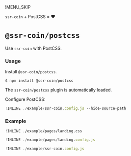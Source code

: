 !MENU_SKIP

`ssr-coin` + PostCSS = :heart:

# `@ssr-coin/postcss`

Use `ssr-coin` with PostCSS.

### Usage

Install `@ssr-coin/postcss`.

~~~shell
$ npm install @ssr-coin/postcss
~~~

The `ssr-coin/postcss` plugin is automatically loaded.

Configure PostCSS:

~~~js
!INLINE ./example/ssr-coin.config.js --hide-source-path
~~~

### Example

~~~sugarss
!INLINE ./example/pages/landing.css
~~~

~~~js
!INLINE ./example/pages/landing.config.js
~~~

~~~js
!INLINE ./example/ssr-coin.config.js
~~~
